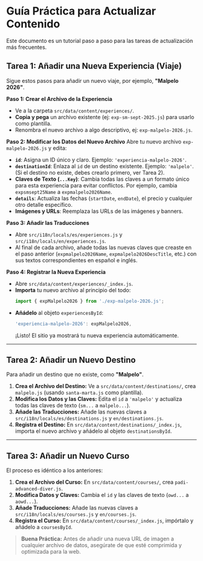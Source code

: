 # Guía Práctica para Actualizar Contenido

Este documento es un tutorial paso a paso para las tareas de actualización más frecuentes.

## Tarea 1: Añadir una Nueva Experiencia (Viaje)

Sigue estos pasos para añadir un nuevo viaje, por ejemplo, **"Malpelo 2026"**.

**Paso 1: Crear el Archivo de la Experiencia**

- Ve a la carpeta `src/data/content/experiences/`.
- **Copia y pega** un archivo existente (ej: `exp-sm-sept-2025.js`) para usarlo como plantilla.
- Renombra el nuevo archivo a algo descriptivo, ej: `exp-malpelo-2026.js`.

**Paso 2: Modificar los Datos del Nuevo Archivo**
Abre tu nuevo archivo `exp-malpelo-2026.js` y edita:

- **`id`**: Asigna un ID único y claro. Ejemplo: `'experiencia-malpelo-2026'`.
- **`destinationId`**: Enlaza al `id` de un destino existente. Ejemplo: `'malpelo'`. (Si el destino no existe, debes crearlo primero, ver Tarea 2).
- **Claves de Texto (`...Key`)**: Cambia todas las claves a un formato único para esta experiencia para evitar conflictos. Por ejemplo, cambia `expsmsept25Name` a `expmalpelo2026Name`.
- **`details`**: Actualiza las fechas (`startDate`, `endDate`), el precio y cualquier otro detalle específico.
- **Imágenes y URLs**: Reemplaza las URLs de las imágenes y banners.

**Paso 3: Añadir las Traducciones**

- Abre `src/i18n/locals/es/experiences.js` y `src/i18n/locals/en/experiences.js`.
- Al final de cada archivo, añade todas las nuevas claves que creaste en el paso anterior (`expmalpelo2026Name`, `expmalpelo2026DescTitle`, etc.) con sus textos correspondientes en español e inglés.

**Paso 4: Registrar la Nueva Experiencia**

- Abre `src/data/content/experiences/_index.js`.
- **Importa** tu nuevo archivo al principio del todo:
  ```javascript
  import { expMalpelo2026 } from './exp-malpelo-2026.js';
  ```
- **Añádelo** al objeto `experiencesById`:
  ```javascript
  'experiencia-malpelo-2026': expMalpelo2026,
  ```
  ¡Listo! El sitio ya mostrará tu nueva experiencia automáticamente.

---

## Tarea 2: Añadir un Nuevo Destino

Para añadir un destino que no existe, como **"Malpelo"**.

1.  **Crea el Archivo del Destino:** Ve a `src/data/content/destinations/`, crea `malpelo.js` (usando `santa-marta.js` como plantilla).
2.  **Modifica los Datos y las Claves:** Edita el `id` a `'malpelo'` y actualiza todas las claves de texto (`sm...` a `malpelo...`).
3.  **Añade las Traducciones:** Añade las nuevas claves a `src/i18n/locals/es/destinations.js` y `en/destinations.js`.
4.  **Registra el Destino:** En `src/data/content/destinations/_index.js`, importa el nuevo archivo y añádelo al objeto `destinationsById`.

---

## Tarea 3: Añadir un Nuevo Curso

El proceso es idéntico a los anteriores:

1.  **Crea el Archivo del Curso:** En `src/data/content/courses/`, crea `padi-advanced-diver.js`.
2.  **Modifica Datos y Claves:** Cambia el `id` y las claves de texto (`owd...` a `aowd...`).
3.  **Añade Traducciones:** Añade las nuevas claves a `src/i18n/locals/es/courses.js` y `en/courses.js`.
4.  **Registra el Curso:** En `src/data/content/courses/_index.js`, impórtalo y añádelo a `coursesById`.

> **Buena Práctica:** Antes de añadir una nueva URL de imagen a cualquier archivo de datos, asegúrate de que esté comprimida y optimizada para la web.
